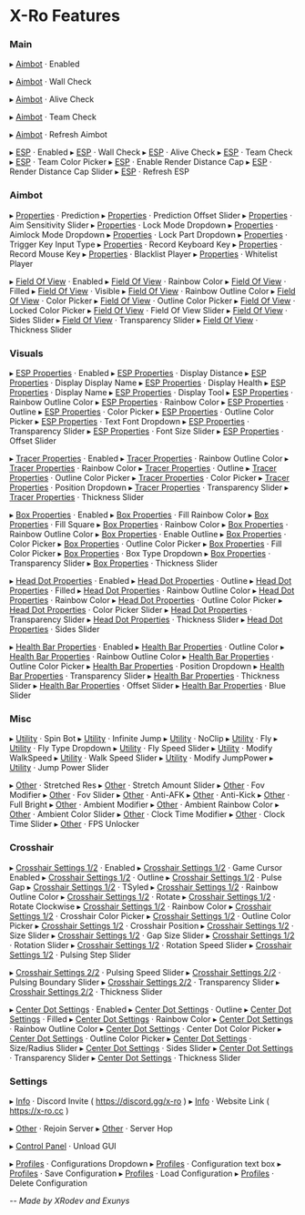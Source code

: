 # X-Ro Features
 

### Main
▸ [Aimbot](product/x-ro-premium-lifetime) · Enabled

▸ [Aimbot](product/x-ro-premium-lifetime) · Wall Check

▸ [Aimbot](product/x-ro-premium-lifetime) · Alive Check

▸ [Aimbot](product/x-ro-premium-lifetime) · Team Check

▸ [Aimbot](product/x-ro-premium-lifetime) · Refresh Aimbot

▸ [ESP](product/x-ro-premium-lifetime) · Enabled
▸ [ESP](product/x-ro-premium-lifetime) · Wall Check
▸ [ESP](product/x-ro-premium-lifetime) · Alive Check
▸ [ESP](product/x-ro-premium-lifetime) · Team Check
▸ [ESP](product/x-ro-premium-lifetime) · Team Color Picker
▸ [ESP](product/x-ro-premium-lifetime) · Enable Render Distance Cap
▸ [ESP](product/x-ro-premium-lifetime) · Render Distance Cap Slider
▸ [ESP](product/x-ro-premium-lifetime) · Refresh ESP


### Aimbot
▸ [Properties](product/x-ro-premium-lifetime) · Prediction
▸ [Properties](product/x-ro-premium-lifetime) · Prediction Offset Slider
▸ [Properties](product/x-ro-premium-lifetime) · Aim Sensitivity Slider
▸ [Properties](product/x-ro-premium-lifetime) · Lock Mode Dropdown
▸ [Properties](product/x-ro-premium-lifetime) · Aimlock Mode Dropdown
▸ [Properties](product/x-ro-premium-lifetime) · Lock Part Dropdown
▸ [Properties](product/x-ro-premium-lifetime) · Trigger Key Input Type
▸ [Properties](product/x-ro-premium-lifetime) · Record Keyboard Key
▸ [Properties](product/x-ro-premium-lifetime) · Record Mouse Key
▸ [Properties](product/x-ro-premium-lifetime) · Blacklist Player
▸ [Properties](product/x-ro-premium-lifetime) · Whitelist Player

▸ [Field Of View](product/x-ro-premium-lifetime) · Enabled
▸ [Field Of View](product/x-ro-premium-lifetime) · Rainbow Color
▸ [Field Of View](product/x-ro-premium-lifetime) · Filled
▸ [Field Of View](product/x-ro-premium-lifetime) · Visible
▸ [Field Of View](product/x-ro-premium-lifetime) · Rainbow Outline Color
▸ [Field Of View](product/x-ro-premium-lifetime) · Color Picker
▸ [Field Of View](product/x-ro-premium-lifetime) · Outline Color Picker
▸ [Field Of View](product/x-ro-premium-lifetime) · Locked Color Picker
▸ [Field Of View](product/x-ro-premium-lifetime) · Field Of View Slider
▸ [Field Of View](product/x-ro-premium-lifetime) · Sides Slider
▸ [Field Of View](product/x-ro-premium-lifetime) · Transparency Slider
▸ [Field Of View](product/x-ro-premium-lifetime) · Thickness Slider
 

### Visuals
▸ [ESP Properties](product/x-ro-premium-lifetime) · Enabled
▸ [ESP Properties](product/x-ro-premium-lifetime) · Display Distance
▸ [ESP Properties](product/x-ro-premium-lifetime) · Display Display Name
▸ [ESP Properties](product/x-ro-premium-lifetime) · Display Health
▸ [ESP Properties](product/x-ro-premium-lifetime) · Display Name
▸ [ESP Properties](product/x-ro-premium-lifetime) · Display Tool
▸ [ESP Properties](product/x-ro-premium-lifetime) · Rainbow Outline Color
▸ [ESP Properties](product/x-ro-premium-lifetime) · Rainbow Color
▸ [ESP Properties](product/x-ro-premium-lifetime) · Outline
▸ [ESP Properties](product/x-ro-premium-lifetime) · Color Picker
▸ [ESP Properties](product/x-ro-premium-lifetime) · Outline Color Picker
▸ [ESP Properties](product/x-ro-premium-lifetime) · Text Font Dropdown
▸ [ESP Properties](product/x-ro-premium-lifetime) · Transparency Slider
▸ [ESP Properties](product/x-ro-premium-lifetime) · Font Size Slider
▸ [ESP Properties](product/x-ro-premium-lifetime) · Offset Slider

▸ [Tracer Properties](product/x-ro-premium-lifetime) · Enabled
▸ [Tracer Properties](product/x-ro-premium-lifetime) · Rainbow Outline Color
▸ [Tracer Properties](product/x-ro-premium-lifetime) · Rainbow Color
▸ [Tracer Properties](product/x-ro-premium-lifetime) · Outline
▸ [Tracer Properties](product/x-ro-premium-lifetime) · Outline Color Picker
▸ [Tracer Properties](product/x-ro-premium-lifetime) · Color Picker
▸ [Tracer Properties](product/x-ro-premium-lifetime) · Position Dropdown
▸ [Tracer Properties](product/x-ro-premium-lifetime) · Transparency Slider
▸ [Tracer Properties](product/x-ro-premium-lifetime) · Thickness Slider


▸ [Box Properties](product/x-ro-premium-lifetime) · Enabled
▸ [Box Properties](product/x-ro-premium-lifetime) · Fill Rainbow Color
▸ [Box Properties](product/x-ro-premium-lifetime) · Fill Square
▸ [Box Properties](product/x-ro-premium-lifetime) · Rainbow Color
▸ [Box Properties](product/x-ro-premium-lifetime) · Rainbow Outline Color
▸ [Box Properties](product/x-ro-premium-lifetime) · Enable Outline
▸ [Box Properties](product/x-ro-premium-lifetime) · Color Picker
▸ [Box Properties](product/x-ro-premium-lifetime) · Outline Color Picker
▸ [Box Properties](product/x-ro-premium-lifetime) · Fill Color Picker
▸ [Box Properties](product/x-ro-premium-lifetime) · Box Type Dropdown
▸ [Box Properties](product/x-ro-premium-lifetime) · Transparency Slider
▸ [Box Properties](product/x-ro-premium-lifetime) · Thickness Slider

▸ [Head Dot Properties](product/x-ro-premium-lifetime) · Enabled
▸ [Head Dot Properties](product/x-ro-premium-lifetime) · Outline
▸ [Head Dot Properties](product/x-ro-premium-lifetime) · Filled
▸ [Head Dot Properties](product/x-ro-premium-lifetime) · Rainbow Outline Color
▸ [Head Dot Properties](product/x-ro-premium-lifetime) · Rainbow Color
▸ [Head Dot Properties](product/x-ro-premium-lifetime) · Outline Color Picker
▸ [Head Dot Properties](product/x-ro-premium-lifetime) · Color Picker Slider
▸ [Head Dot Properties](product/x-ro-premium-lifetime) · Transparency Slider
▸ [Head Dot Properties](product/x-ro-premium-lifetime) · Thickness Slider
▸ [Head Dot Properties](product/x-ro-premium-lifetime) · Sides Slider

▸ [Health Bar Properties](product/x-ro-premium-lifetime) · Enabled
▸ [Health Bar Properties](product/x-ro-premium-lifetime) · Outline Color
▸ [Health Bar Properties](product/x-ro-premium-lifetime) · Rainbow Outline Color
▸ [Health Bar Properties](product/x-ro-premium-lifetime) · Outline Color Picker
▸ [Health Bar Properties](product/x-ro-premium-lifetime) · Position Dropdown
▸ [Health Bar Properties](product/x-ro-premium-lifetime) · Transparency Slider
▸ [Health Bar Properties](product/x-ro-premium-lifetime) · Thickness Slider
▸ [Health Bar Properties](product/x-ro-premium-lifetime) · Offset Slider
▸ [Health Bar Properties](product/x-ro-premium-lifetime) · Blue Slider


### Misc
▸ [Utility](product/x-ro-premium-lifetime) · Spin Bot
▸ [Utility](product/x-ro-premium-lifetime) · Infinite Jump
▸ [Utility](product/x-ro-premium-lifetime) · NoClip
▸ [Utility](product/x-ro-premium-lifetime) · Fly
▸ [Utility](product/x-ro-premium-lifetime) · Fly Type Dropdown
▸ [Utility](product/x-ro-premium-lifetime) · Fly Speed Slider
▸ [Utility](product/x-ro-premium-lifetime) · Modify WalkSpeed
▸ [Utility](product/x-ro-premium-lifetime) · Walk Speed Slider
▸ [Utility](product/x-ro-premium-lifetime) · Modify JumpPower
▸ [Utility](product/x-ro-premium-lifetime) · Jump Power Slider

▸ [Other](product/x-ro-premium-lifetime) · Stretched Res
▸ [Other](product/x-ro-premium-lifetime) · Stretch Amount Slider
▸ [Other](product/x-ro-premium-lifetime) · Fov Modifier
▸ [Other](product/x-ro-premium-lifetime) · Fov Slider
▸ [Other](product/x-ro-premium-lifetime) · Anti-AFK
▸ [Other](product/x-ro-premium-lifetime) · Anti-Kick
▸ [Other](product/x-ro-premium-lifetime) · Full Bright
▸ [Other](product/x-ro-premium-lifetime) · Ambient Modifier
▸ [Other](product/x-ro-premium-lifetime) · Ambient Rainbow Color
▸ [Other](product/x-ro-premium-lifetime) · Ambient Color Slider
▸ [Other](product/x-ro-premium-lifetime) · Clock Time Modifier
▸ [Other](product/x-ro-premium-lifetime) · Clock Time Slider
▸ [Other](product/x-ro-premium-lifetime) · FPS Unlocker


### Crosshair
▸ [Crosshair Settings 1/2](product/x-ro-premium-lifetime) · Enabled
▸ [Crosshair Settings 1/2](product/x-ro-premium-lifetime) · Game Cursor Enabled
▸ [Crosshair Settings 1/2](product/x-ro-premium-lifetime) · Outline
▸ [Crosshair Settings 1/2](product/x-ro-premium-lifetime) · Pulse Gap
▸ [Crosshair Settings 1/2](product/x-ro-premium-lifetime) · TSyled
▸ [Crosshair Settings 1/2](product/x-ro-premium-lifetime) · Rainbow Outline Color
▸ [Crosshair Settings 1/2](product/x-ro-premium-lifetime) · Rotate
▸ [Crosshair Settings 1/2](product/x-ro-premium-lifetime) · Rotate Clockwise
▸ [Crosshair Settings 1/2](product/x-ro-premium-lifetime) · Rainbow Color
▸ [Crosshair Settings 1/2](product/x-ro-premium-lifetime) · Crosshair Color Picker
▸ [Crosshair Settings 1/2](product/x-ro-premium-lifetime) · Outline Color Picker
▸ [Crosshair Settings 1/2](product/x-ro-premium-lifetime) · Crosshair Position
▸ [Crosshair Settings 1/2](product/x-ro-premium-lifetime) · Size Slider
▸ [Crosshair Settings 1/2](product/x-ro-premium-lifetime) · Gap Size Slider
▸ [Crosshair Settings 1/2](product/x-ro-premium-lifetime) · Rotation Slider
▸ [Crosshair Settings 1/2](product/x-ro-premium-lifetime) · Rotation Speed Slider
▸ [Crosshair Settings 1/2](product/x-ro-premium-lifetime) · Pulsing Step Slider

▸ [Crosshair Settings 2/2](product/x-ro-premium-lifetime) · Pulsing Speed Slider
▸ [Crosshair Settings 2/2](product/x-ro-premium-lifetime) · Pulsing Boundary Slider
▸ [Crosshair Settings 2/2](product/x-ro-premium-lifetime) · Transparency Slider
▸ [Crosshair Settings 2/2](product/x-ro-premium-lifetime) · Thickness Slider

▸ [Center Dot Settings](product/x-ro-premium-lifetime) · Enabled
▸ [Center Dot Settings](product/x-ro-premium-lifetime) · Outline
▸ [Center Dot Settings](product/x-ro-premium-lifetime) · Filled
▸ [Center Dot Settings](product/x-ro-premium-lifetime) · Rainbow Color
▸ [Center Dot Settings](product/x-ro-premium-lifetime) · Rainbow Outline Color
▸ [Center Dot Settings](product/x-ro-premium-lifetime) · Center Dot Color Picker
▸ [Center Dot Settings](product/x-ro-premium-lifetime) · Outline Color Picker
▸ [Center Dot Settings](product/x-ro-premium-lifetime) · Size/Radius Slider
▸ [Center Dot Settings](product/x-ro-premium-lifetime) · Sides Slider
▸ [Center Dot Settings](product/x-ro-premium-lifetime) · Transparency Slider
▸ [Center Dot Settings](product/x-ro-premium-lifetime) · Thickness Slider

### Settings
▸ [Info](product/x-ro-premium-lifetime) · Discord Invite ( https://discord.gg/x-ro )
▸ [Info](product/x-ro-premium-lifetime) · Website Link ( https://x-ro.cc )

▸ [Other](product/x-ro-premium-lifetime) · Rejoin Server
▸ [Other](product/x-ro-premium-lifetime) · Server Hop

▸ [Control Panel](product/x-ro-premium-lifetime) · Unload GUI

▸ [Profiles](product/x-ro-premium-lifetime) · Configurations Dropdown
▸ [Profiles](product/x-ro-premium-lifetime) · Configuration text box
▸ [Profiles](product/x-ro-premium-lifetime) · Save Configuration
▸ [Profiles](product/x-ro-premium-lifetime) · Load Configuration
▸ [Profiles](product/x-ro-premium-lifetime) · Delete Configuration


*-- Made by XRodev and Exunys*
